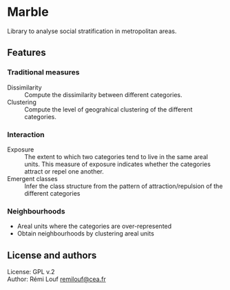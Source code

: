 # Marble

Library to analyse social stratification in metropolitan areas.

## Features

### Traditional measures

<dl>
    <dt>Dissimilarity</dt>
    <dd>Compute the dissimilarity between different categories.</dd>
    <dt>Clustering</dt>
    <dd>Compute the level of geograhical clustering of the different
    categories.</dd> 
</dl>

### Interaction

<dl>
    <dt>Exposure</dt>
    <dd>The extent to which two categories tend to live in the same areal units.
    This measure of exposure indicates whether the categories attract or repel one
    another.</dd>
    <dt>Emergent classes</dt> 
    <dd>Infer the class structure from the pattern of attraction/repulsion of
    the different categories</dd>
</dl>

### Neighbourhoods

+ Areal units where the categories are over-represented
+ Obtain neighbourhoods by clustering areal units

## License and authors

License: GPL v.2  
Author: Rémi Louf <remilouf@cea.fr>  

